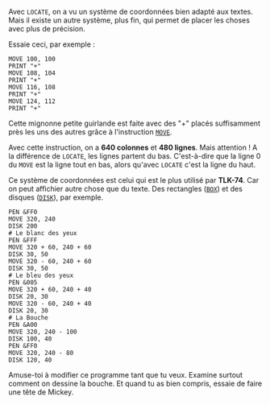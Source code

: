 Avec `LOCATE`, on a vu un système de coordonnées bien adapté aux textes.
Mais il existe un autre système, plus fin, qui permet de placer les choses
avec plus de précision.

Essaie ceci, par exemple :

```
MOVE 100, 100
PRINT "+"
MOVE 108, 104
PRINT "+"
MOVE 116, 108
PRINT "+"
MOVE 124, 112
PRINT "+"
```

Cette mignonne petite guirlande est faite avec des "+" placés suffisamment près
les uns des autres grâce à l'instruction [`MOVE`](ins.move).

Avec cette instruction, on a __640 colonnes__ et __480 lignes__.
Mais attention ! A la différence de `LOCATE`, les lignes partent du bas.
C'est-à-dire que la ligne 0 du `MOVE` est la ligne tout en bas, alors qu'avec
`LOCATE` c'est la ligne du haut.

Ce système de coordonnées est celui qui est le plus utilisé par __TLK-74__.
Car on peut affichier autre chose que du texte.
Des rectangles ([`BOX`](ins.box)) et des disques ([`DISK`](ins.disk)), par exemple.

```
PEN &FF0
MOVE 320, 240
DISK 200
# Le blanc des yeux
PEN &FFF
MOVE 320 + 60, 240 + 60
DISK 30, 50
MOVE 320 - 60, 240 + 60
DISK 30, 50
# Le bleu des yeux
PEN &005
MOVE 320 + 60, 240 + 40
DISK 20, 30
MOVE 320 - 60, 240 + 40
DISK 20, 30
# La Bouche
PEN &A00
MOVE 320, 240 - 100
DISK 100, 40
PEN &FF0
MOVE 320, 240 - 80
DISK 120, 40
```

Amuse-toi à modifier ce programme tant que tu veux.
Examine surtout comment on dessine la bouche.
Et quand tu as bien compris,
essaie de faire une tête de Mickey.
